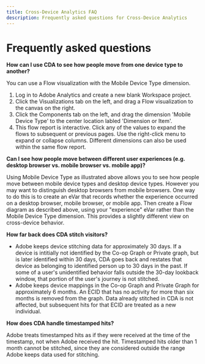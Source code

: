```yaml
---
title: Cross-Device Analytics FAQ
description: Frequently asked questions for Cross-Device Analytics
---
```


# Frequently asked questions

**How can I use CDA to see how people move from one device type to another?**

You can use a Flow visualization with the Mobile Device Type dimension.

1. Log in to Adobe Analytics and create a new blank Workspace project.
2. Click the Visualizations tab on the left, and drag a Flow visualization to the canvas on the right.
3. Click the Components tab on the left, and drag the dimension 'Mobile Device Type' to the center location labled 'Dimension or Item'.
4. This flow report is interactive. Click any of the values to expand the flows to subsequent or previous pages. Use the right-click menu to expand or collapse columns. Different dimensions can also be used within the same flow report.

**Can I see how people move between different user experiences (e.g. desktop browser vs. mobile browser vs. mobile app)?**

Using Mobile Device Type as illustrated above allows you to see how people move between mobile device types and desktop device types. However you may want to distinguish desktop browsers from mobile browsers. One way to do this is to create an eVar that records whether the experience occurred on a desktop browser, mobile browser, or mobile app. Then create a Flow diagram as described above, using your "experience" eVar rather than the Mobile Device Type dimension. This provides a slightly different view on cross-device behavior.

**How far back does CDA stitch visitors?**

* Adobe keeps device stitching data for approximately 30 days. If a device is intitially not identified by the Co-op Graph or Private graph, but is later identified within 30 days, CDA goes back and restates that device as belonging to identified person up to 30 days in the past. If some of a user's unidentified behavior falls outside the 30-day lookback window, that portion of the user's journey is not stitched.
* Adobe keeps device mappings in the Co-op Graph and Private Graph for approximately 6 months. An ECID that has no activity for more than six months is removed from the graph. Data already stitched in CDA is not affected, but subsequent hits for that ECID are treated as a new individual.

**How does CDA handle timestamped hits?**

Adobe treats timestamped hits as if they were received at the time of the timestamp, not when Adobe received the hit. Timestamped hits older than 1 month cannot be stitched, since they are considered outside the range Adobe keeps data used for stitching.
